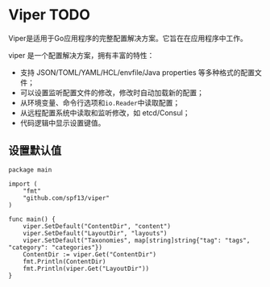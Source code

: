 # Viper TODO

Viper是适用于Go应用程序的完整配置解决方案。它旨在在应用程序中工作。

viper 是一个配置解决方案，拥有丰富的特性：

- 支持 JSON/TOML/YAML/HCL/envfile/Java properties 等多种格式的配置文件；
- 可以设置监听配置文件的修改，修改时自动加载新的配置；
- 从环境变量、命令行选项和`io.Reader`中读取配置；
- 从远程配置系统中读取和监听修改，如 etcd/Consul；
- 代码逻辑中显示设置键值。



## 设置默认值

```
package main

import (
	"fmt"
	"github.com/spf13/viper"
)

func main() {
	viper.SetDefault("ContentDir", "content")
	viper.SetDefault("LayoutDir", "layouts")
	viper.SetDefault("Taxonomies", map[string]string{"tag": "tags", "category": "categories"})
	ContentDir := viper.Get("ContentDir")
	fmt.Println(ContentDir)
	fmt.Println(viper.Get("LayoutDir"))
}

```

